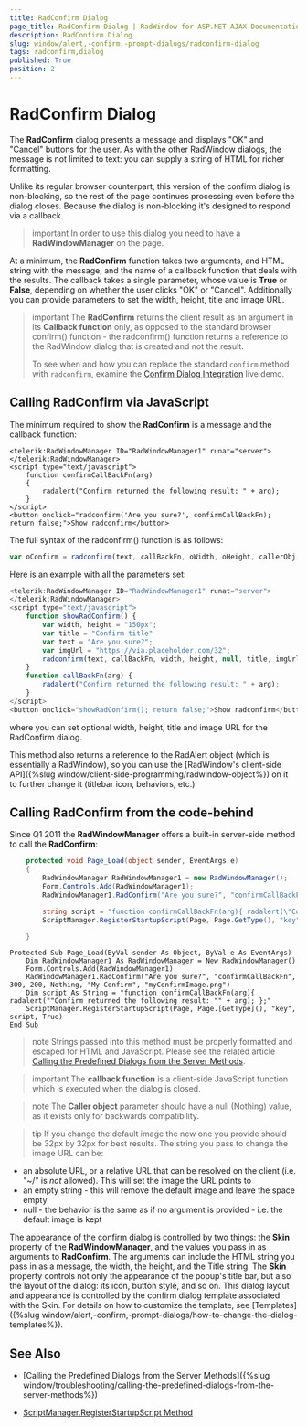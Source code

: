 ```yaml
---
title: RadConfirm Dialog
page_title: RadConfirm Dialog | RadWindow for ASP.NET AJAX Documentation
description: RadConfirm Dialog
slug: window/alert,-confirm,-prompt-dialogs/radconfirm-dialog
tags: radconfirm,dialog
published: True
position: 2
---
```


# RadConfirm Dialog



The **RadConfirm** dialog presents a message and displays "OK" and "Cancel" buttons for the user. As with the other RadWindow dialogs, the message is not limited to text: you can supply a string of HTML for richer formatting.

Unlike its regular browser counterpart, this version of the confirm dialog is non-blocking, so the rest of the page continues processing even before the dialog closes. Because the dialog is non-blocking it's designed to respond via a callback.

>important In order to use this dialog you need to have a **RadWindowManager** on the page.

At a minimum, the **RadConfirm** function takes two arguments, and HTML string with the message, and the name of a callback function that deals with the results. The callback takes a single parameter, whose value is **True** or **False**, depending on whether the user clicks "OK" or "Cancel". Additionally you can provide parameters to set the width, height, title and image URL.

>important The **RadConfirm** returns the client result as an argument in its **Callback function** only, as opposed to the standard browser confirm() function - the radconfirm() function returns a reference to the RadWindow dialog that is created and not the result.
>
>To see when and how you can replace the standard `confirm` method with `radconfirm`, examine the [Confirm Dialog Integration](https://demos.telerik.com/aspnet-ajax/window/examples/confirmserverclicks/defaultcs.aspx) live demo.


## Calling RadConfirm via JavaScript

The minimum required to show the **RadConfirm** is a message and the callback function:

````ASP.NET
<telerik:RadWindowManager ID="RadWindowManager1" runat="server">
</telerik:RadWindowManager>
<script type="text/javascript">
	function confirmCallBackFn(arg)
	{
		radalert("Confirm returned the following result: " + arg);
	}
</script>
<button onclick="radconfirm('Are you sure?', confirmCallBackFn); return false;">Show radconfirm</button>
````

The full syntax of the radconfirm() function is as follows:

````JavaScript
var oConfirm = radconfirm(text, callBackFn, oWidth, oHeight, callerObj, oTitle, imgUrl);
````

Here is an example with all the parameters set:

````JavaScript
<telerik:RadWindowManager ID="RadWindowManager1" runat="server">
</telerik:RadWindowManager>
<script type="text/javascript">
    function showRadConfirm() {
        var width, height = "150px";
        var title = "Confirm title"
        var text = "Are you sure?";
        var imgUrl = "https://via.placeholder.com/32";
        radconfirm(text, callBackFn, width, height, null, title, imgUrl);
    }
    function callBackFn(arg) {
        radalert("Confirm returned the following result: " + arg);
    }
</script>
<button onclick="showRadConfirm(); return false;">Show radconfirm</button>
````

where you can set optional width, height, title and image URL for the RadConfirm dialog.

This method also returns a reference to the RadAlert object (which is essentially a RadWindow), so you can use the [RadWindow's client-side API]({%slug window/client-side-programming/radwindow-object%}) on it to further change it (titlebar icon, behaviors, etc.)

## Calling RadConfirm from the code-behind

Since Q1 2011 the **RadWindowManager** offers a built-in server-side method to call the **RadConfirm**:

````C#
    protected void Page_Load(object sender, EventArgs e)
    {
        RadWindowManager RadWindowManager1 = new RadWindowManager();
        Form.Controls.Add(RadWindowManager1);
        RadWindowManager1.RadConfirm("Are you sure?", "confirmCallBackFn", 300, 200, null, "My Confirm", "myConfirmImage.png");

        string script = "function confirmCallBackFn(arg){ radalert(\"Confirm returned the following result: \" + arg); };";
        ScriptManager.RegisterStartupScript(Page, Page.GetType(), "key", script, true);

    }
````
````VB
Protected Sub Page_Load(ByVal sender As Object, ByVal e As EventArgs)
    Dim RadWindowManager1 As RadWindowManager = New RadWindowManager()
    Form.Controls.Add(RadWindowManager1)
    RadWindowManager1.RadConfirm("Are you sure?", "confirmCallBackFn", 300, 200, Nothing, "My Confirm", "myConfirmImage.png")
    Dim script As String = "function confirmCallBackFn(arg){ radalert(""Confirm returned the following result: "" + arg); };"
    ScriptManager.RegisterStartupScript(Page, Page.[GetType](), "key", script, True)
End Sub	  
```` 

>note Strings passed into this method must be properly formatted and escaped for HTML and JavaScript. Please see the related article [Calling the Predefined Dialogs from the Server Methods](https://docs.telerik.com/devtools/aspnet-ajax/controls/window/troubleshooting/calling-the-predefined-dialogs-from-the-server-methods).

>important The **callback function** is a client-side JavaScript function which is executed when the dialog is closed.

>note The **Caller object** parameter should have a null (Nothing) value, as it exists only for backwards compatibility.

>tip If you change the default image the new one you provide should be 32px by 32px for best results. The string you pass to change the image URL can be:
>
* an absolute URL, or a relative URL that can be resolved on the client (i.e. "~/" is *not* allowed). This will set the image the URL points to
* an empty string - this will remove the default image and leave the space empty
* null - the behavior is the same as if no argument is provided - i.e. the default image is kept


The appearance of the confirm dialog is controlled by two things: the **Skin** property of the **RadWindowManager**, and the values you pass in as arguments to **RadConfirm**. The arguments can include the HTML string you pass in as a message, the width, the height, and the Title string. The **Skin** property controls not only the appearance of the popup's title bar, but also the layout of the dialog: its icon, button style, and so on. This dialog layout and appearance is controlled by the confirm dialog template associated with the Skin. For details on how to customize the template, see [Templates]({%slug window/alert,-confirm,-prompt-dialogs/how-to-change-the-dialog-templates%}).

## See Also

 * [Calling the Predefined Dialogs from the Server Methods]({%slug window/troubleshooting/calling-the-predefined-dialogs-from-the-server-methods%})
 
 * [ScriptManager.RegisterStartupScript Method](https://docs.microsoft.com/en-us/dotnet/api/system.web.ui.scriptmanager.registerstartupscript?view=netframework-4.8)
